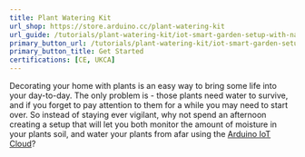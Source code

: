```yaml
---
title: Plant Watering Kit
url_shop: https://store.arduino.cc/plant-watering-kit
url_guide: /tutorials/plant-watering-kit/iot-smart-garden-setup-with-nanorp2040
primary_button_url: /tutorials/plant-watering-kit/iot-smart-garden-setup-with-nanorp2040
primary_button_title: Get Started
certifications: [CE, UKCA]
---
```


Decorating your home with plants is an easy way to bring some life into your day-to-day. The only problem is - those plants need water to survive, and if you forget to pay attention to them for a while you may need to start over. So instead of staying ever vigilant, why not spend an afternoon creating a setup that will let you both monitor the amount of moisture in your plants soil, and water your plants from afar using the [Arduino IoT Cloud](https://docs.arduino.cc/cloud/iot-cloud)?